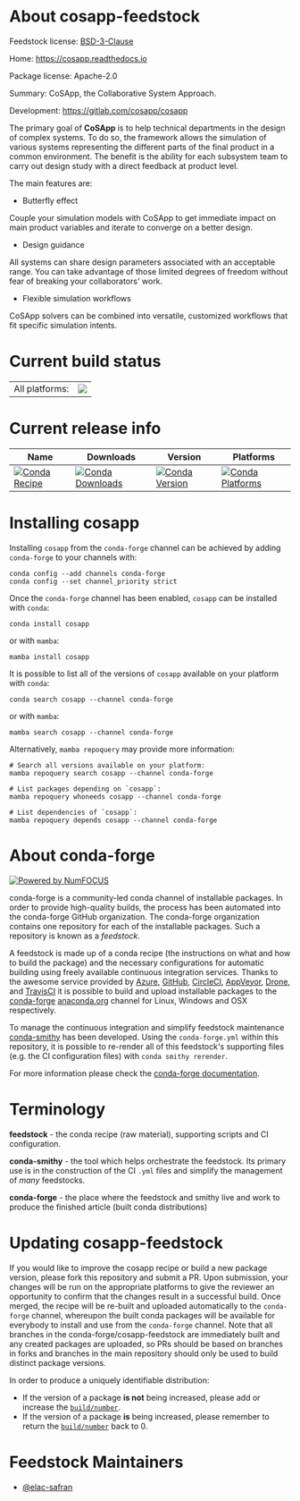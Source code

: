 About cosapp-feedstock
======================

Feedstock license: [BSD-3-Clause](https://github.com/conda-forge/cosapp-feedstock/blob/main/LICENSE.txt)

Home: https://cosapp.readthedocs.io

Package license: Apache-2.0

Summary: CoSApp, the Collaborative System Approach.

Development: https://gitlab.com/cosapp/cosapp

The primary goal of **CoSApp** is to help technical departments in the design of complex systems.
To do so, the framework allows the simulation of various systems representing the different parts
of the final product in a common environment. The benefit is the ability for each subsystem team
to carry out design study with a direct feedback at product level.

The main features are:

- Butterfly effect

Couple your simulation models with CoSApp to get immediate impact on main product variables
and iterate to converge on a better design.

- Design guidance

All systems can share design parameters associated with an acceptable range. You can take advantage
of those limited degrees of freedom without fear of breaking your collaborators' work.

- Flexible simulation workflows

CoSApp solvers can be combined into versatile, customized workflows that fit specific simulation intents.


Current build status
====================


<table><tr><td>All platforms:</td>
    <td>
      <a href="https://dev.azure.com/conda-forge/feedstock-builds/_build/latest?definitionId=10886&branchName=main">
        <img src="https://dev.azure.com/conda-forge/feedstock-builds/_apis/build/status/cosapp-feedstock?branchName=main">
      </a>
    </td>
  </tr>
</table>

Current release info
====================

| Name | Downloads | Version | Platforms |
| --- | --- | --- | --- |
| [![Conda Recipe](https://img.shields.io/badge/recipe-cosapp-green.svg)](https://anaconda.org/conda-forge/cosapp) | [![Conda Downloads](https://img.shields.io/conda/dn/conda-forge/cosapp.svg)](https://anaconda.org/conda-forge/cosapp) | [![Conda Version](https://img.shields.io/conda/vn/conda-forge/cosapp.svg)](https://anaconda.org/conda-forge/cosapp) | [![Conda Platforms](https://img.shields.io/conda/pn/conda-forge/cosapp.svg)](https://anaconda.org/conda-forge/cosapp) |

Installing cosapp
=================

Installing `cosapp` from the `conda-forge` channel can be achieved by adding `conda-forge` to your channels with:

```
conda config --add channels conda-forge
conda config --set channel_priority strict
```

Once the `conda-forge` channel has been enabled, `cosapp` can be installed with `conda`:

```
conda install cosapp
```

or with `mamba`:

```
mamba install cosapp
```

It is possible to list all of the versions of `cosapp` available on your platform with `conda`:

```
conda search cosapp --channel conda-forge
```

or with `mamba`:

```
mamba search cosapp --channel conda-forge
```

Alternatively, `mamba repoquery` may provide more information:

```
# Search all versions available on your platform:
mamba repoquery search cosapp --channel conda-forge

# List packages depending on `cosapp`:
mamba repoquery whoneeds cosapp --channel conda-forge

# List dependencies of `cosapp`:
mamba repoquery depends cosapp --channel conda-forge
```


About conda-forge
=================

[![Powered by
NumFOCUS](https://img.shields.io/badge/powered%20by-NumFOCUS-orange.svg?style=flat&colorA=E1523D&colorB=007D8A)](https://numfocus.org)

conda-forge is a community-led conda channel of installable packages.
In order to provide high-quality builds, the process has been automated into the
conda-forge GitHub organization. The conda-forge organization contains one repository
for each of the installable packages. Such a repository is known as a *feedstock*.

A feedstock is made up of a conda recipe (the instructions on what and how to build
the package) and the necessary configurations for automatic building using freely
available continuous integration services. Thanks to the awesome service provided by
[Azure](https://azure.microsoft.com/en-us/services/devops/), [GitHub](https://github.com/),
[CircleCI](https://circleci.com/), [AppVeyor](https://www.appveyor.com/),
[Drone](https://cloud.drone.io/welcome), and [TravisCI](https://travis-ci.com/)
it is possible to build and upload installable packages to the
[conda-forge](https://anaconda.org/conda-forge) [anaconda.org](https://anaconda.org/)
channel for Linux, Windows and OSX respectively.

To manage the continuous integration and simplify feedstock maintenance
[conda-smithy](https://github.com/conda-forge/conda-smithy) has been developed.
Using the ``conda-forge.yml`` within this repository, it is possible to re-render all of
this feedstock's supporting files (e.g. the CI configuration files) with ``conda smithy rerender``.

For more information please check the [conda-forge documentation](https://conda-forge.org/docs/).

Terminology
===========

**feedstock** - the conda recipe (raw material), supporting scripts and CI configuration.

**conda-smithy** - the tool which helps orchestrate the feedstock.
                   Its primary use is in the construction of the CI ``.yml`` files
                   and simplify the management of *many* feedstocks.

**conda-forge** - the place where the feedstock and smithy live and work to
                  produce the finished article (built conda distributions)


Updating cosapp-feedstock
=========================

If you would like to improve the cosapp recipe or build a new
package version, please fork this repository and submit a PR. Upon submission,
your changes will be run on the appropriate platforms to give the reviewer an
opportunity to confirm that the changes result in a successful build. Once
merged, the recipe will be re-built and uploaded automatically to the
`conda-forge` channel, whereupon the built conda packages will be available for
everybody to install and use from the `conda-forge` channel.
Note that all branches in the conda-forge/cosapp-feedstock are
immediately built and any created packages are uploaded, so PRs should be based
on branches in forks and branches in the main repository should only be used to
build distinct package versions.

In order to produce a uniquely identifiable distribution:
 * If the version of a package **is not** being increased, please add or increase
   the [``build/number``](https://docs.conda.io/projects/conda-build/en/latest/resources/define-metadata.html#build-number-and-string).
 * If the version of a package **is** being increased, please remember to return
   the [``build/number``](https://docs.conda.io/projects/conda-build/en/latest/resources/define-metadata.html#build-number-and-string)
   back to 0.

Feedstock Maintainers
=====================

* [@elac-safran](https://github.com/elac-safran/)

